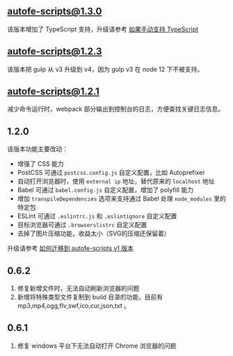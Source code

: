 ## autofe-scripts@1.3.0

该版本增加了 TypeScript 支持，升级请参考 [如果手动支持 TypeScript](./doc/how-to-ts.md)

## autofe-scripts@1.2.3

该版本把 gulp 从 v3 升级到 v4，因为 gulp v3 在 node 12 下不被支持。

## autofe-scripts@1.2.1

减少命令运行时，webpack 部分输出到控制台的日志，方便查找关键日志信息。

## 1.2.0

该版本功能主要改动：
* 增强了 CSS 能力
* PostCSS 可通过 `postcss.config.js` 自定义配置，比如 Autoprefixer
* 自动打开浏览器时，使用 `external ip` 地址，替代原来的 `localhost` 地址
* Babel 可通过 `babel.config.js` 自定义配置，增加了 polyfill 能力
* 增加 `transpileDependencies` 选项来支持通过 Babel 处理 `node_modules` 里的特定包
* ESLint 可通过 `.eslintrc.js` 和 `.eslintignore` 自定义配置
* 目标浏览器可通过 `.browserslistrc` 自定义配置
* 去掉了图片压缩功能，收益太小（SVG的压缩还保留着）

升级请参考 [如何迁移到 autofe-scripts v1 版本](./doc/how-to-migrate-to-v1.md)

## 0.6.2

1. 修复新增文件时，无法自动刷新浏览器的问题
2. 新增将特殊类型文件复制到 build 目录的功能，目前有 mp3,mp4,ogg,flv,swf,ico,cur,json,txt 。

## 0.6.1

1. 修复 windows 平台下无法自动打开 Chrome 浏览器的问题